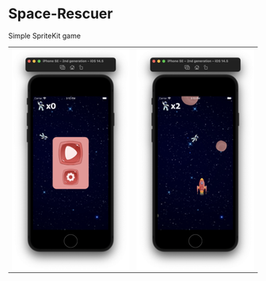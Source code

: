 # Space-Rescuer
Simple SpriteKit game

<table border=0>
    <tr>
        <td>
            <img src="https://github.com/KurKing/Space-Rescuer/blob/master/Screenshots/Screenshot1.png" width="250" align = "center">
        </td>
        <td>
            <img src="https://github.com/KurKing/Space-Rescuer/blob/master/Screenshots/Screenshot3.png" width="250" align = "center">
        </td>
    </tr>
</table>
